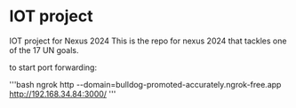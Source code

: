 # IOT project
IOT project for Nexus 2024
This is the repo for nexus 2024 that tackles one of the 17 UN goals.

to start port forwarding:

'''bash
ngrok http --domain=bulldog-promoted-accurately.ngrok-free.app http://192.168.34.84:3000/
'''
